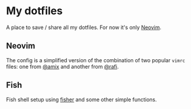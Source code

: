 # My dotfiles
A place to save / share all my dotfiles. For now it's only [Neovim](https://neovim.io/).

## Neovim
The config is a simplified version of the combination of two popular `vimrc` files: one from [@amix](https://github.com/amix/vimrc) and another from [@rafi](https://github.com/rafi/vim-config).

## Fish
Fish shell setup using [fisher](https://github.com/jorgebucaran/fisher) and some other simple functions.

